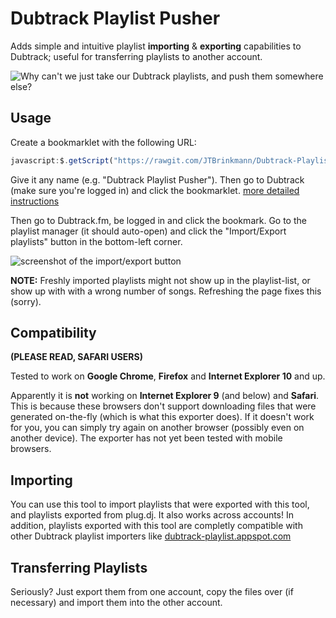 Dubtrack Playlist Pusher
========================
Adds simple and intuitive playlist **importing** & **exporting** capabilities to Dubtrack; useful for transferring playlists to another account.

![Why can't we just take our Dubtrack playlists, and push them somewhere else?](http://i.imgur.com/oxFwWnN.jpg)


Usage
-----
Create a bookmarklet with the following URL:
```js
javascript:$.getScript("https://rawgit.com/JTBrinkmann/Dubtrack-Playlist-Pusher/master/index.js");void(8)
```

Give it any name (e.g. "Dubtrack Playlist Pusher"). Then go to Dubtrack (make sure you're logged in) and click the bookmarklet.
[more detailed instructions](http://www.howtogeek.com/189358/beginner-geek-how-to-use-bookmarklets-on-any-device/)

Then go to Dubtrack.fm, be logged in and click the bookmark. Go to the playlist manager (it should auto-open) and click the "Import/Export playlists" button in the bottom-left corner.

![screenshot of the import/export button](https://i.imgur.com/TKHHJoO.png)

**NOTE:** Freshly imported playlists might not show up in the playlist-list, or show up with with a wrong number of songs. Refreshing the page fixes this (sorry).


Compatibility
-------------
**(PLEASE READ, SAFARI USERS)**

Tested to work on **Google Chrome**, **Firefox** and **Internet Explorer 10** and up.

Apparently it is **not** working on **Internet Explorer 9** (and below) and **Safari**. This is because these browsers don't support downloading files that were generated on-the-fly (which is what this exporter does). If it doesn't work for you, you can simply try again on another browser (possibly even on another device). The exporter has not yet been tested with mobile browsers.


Importing
---------
You can use this tool to import playlists that were exported with this tool, and playlists exported from plug.dj. It also works across accounts!
In addition, playlists exported with this tool are completly compatible with other Dubtrack playlist importers like [dubtrack-playlist.appspot.com](https://dubtrack-playlist.appspot.com/)


Transferring Playlists
----------------------
Seriously? Just export them from one account, copy the files over (if necessary) and import them into the other account.
